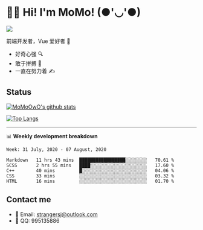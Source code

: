 # 👨‍🎓 Hi! I'm MoMo! (●'◡'●)

[![](https://img.shields.io/badge/-@MoMoOwO-%23181717?style=flat-square&logo=github)](https://github.com/MoMoOwO)

前端开发者，Vue 爱好者 💖
- 好奇心强 🔍
- 敢于拼搏 💪
- 一直在努力着 ✍

## Status

[![MoMoOwO's github stats](https://github-readme-stats.vercel.app/api?username=MoMoOwO&show_icons=true&theme=tokyonight)](https://github.com/MoMoOwO)

[![Top Langs](https://github-readme-stats.vercel.app/api/top-langs/?username=MoMoOwO&layout=compact&theme=tokyonight)](https://github.com/MoMoOwO)

---

📊 **Weekly development breakdown**

<!--START_SECTION:waka-->
```text
Week: 31 July, 2020 - 07 August, 2020

Markdown   11 hrs 43 mins  █████████████████░░░░░░░░   70.61 % 
SCSS       2 hrs 55 mins   ████░░░░░░░░░░░░░░░░░░░░░   17.60 % 
C++        40 mins         █░░░░░░░░░░░░░░░░░░░░░░░░   04.06 % 
CSS        33 mins         ░░░░░░░░░░░░░░░░░░░░░░░░░   03.32 % 
HTML       16 mins         ░░░░░░░░░░░░░░░░░░░░░░░░░   01.70 %
```
<!--END_SECTION:waka-->

## Contact me

- 📧 Email: strangersj@outlook.com
- 🐧 QQ: 995135886

